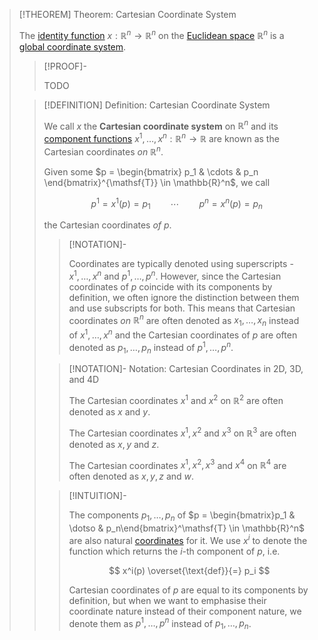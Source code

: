 >[!THEOREM] Theorem: Cartesian Coordinate System
>
>The [identity function](../../../../Analysis/Functions/Identity%20Function.md) $x: \mathbb{R}^n \to \mathbb{R}^n$ on the [Euclidean space](../Euclidean%20Space.md) $\mathbb{R}^n$ is a [global coordinate system](../../../Manifolds/Coordinates/Global%20Coordinate%20System.md).
>
>>[!PROOF]-
>>
>>TODO
>>
>
>>[!DEFINITION] Definition: Cartesian Coordinate System
>>
>>We call $x$ the **Cartesian coordinate system** on $\mathbb{R}^n$ and its [component functions](../../../../Analysis/Real%20Analysis/Multivariate%20Real%20Analysis/Real%20Vector%20Functions/Real%20Vector%20Function.md) $x^1,\dotsc, x^n: \mathbb{R}^n \to \mathbb{R}$ are known as the Cartesian coordinates *on* $\mathbb{R}^n$. 
>>
>>Given some $p = \begin{bmatrix} p_1 & \cdots & p_n \end{bmatrix}^{\mathsf{T}} \in \mathbb{R}^n$, we call 
>>
>>$$
>>p^1 = x^1(p) = p_1 \qquad \cdots \qquad p^n = x^n(p) = p_n
>>$$
>>
>>the Cartesian coordinates *of* $p$.
>>
>>>[!NOTATION]- 
>>>
>>>Coordinates are typically denoted using superscripts - $x^1, \dotsc, x^n$ and $p^1, \dotsc, p^n$. However, since the Cartesian coordinates of $p$ coincide with its components by definition, we often ignore the distinction between them and use subscripts for both. This means that Cartesian coordinates *on* $\mathbb{R}^n$ are often denoted as $x_1, \dotsc, x_n$ instead of $x^1, \dotsc, x^n$ and the Cartesian coordinates of $p$ are often denoted as $p_1, \dotsc, p_n$ instead of $p^1, \dotsc, p^n$. 
>>>
>>
>>>[!NOTATION]- Notation: Cartesian Coordinates in 2D, 3D, and 4D
>>>
>>>The Cartesian coordinates $x^1$ and $x^2$ on $\mathbb{R}^2$ are often denoted as $x$ and $y$.
>>>
>>>The Cartesian coordinates $x^1, x^2$ and $x^3$ on $\mathbb{R}^3$ are often denoted as $x, y$ and $z$.
>>>
>>>The Cartesian coordinates $x^1, x^2, x^3$ and $x^4$ on $\mathbb{R}^4$ are often denoted as $x, y, z$ and $w$.
>>>
>>
>>>[!INTUITION]-
>>>
>>>The components $p_1, \dotsc, p_n$ of $p = \begin{bmatrix}p_1 & \dotso & p_n\end{bmatrix}^\mathsf{T} \in \mathbb{R}^n$ are also natural [coordinates](../../../Manifolds/Coordinates/Coordinate%20System.md) for it. We use $x^i$ to denote the function which returns the $i$-th component of $p$, i.e.
>>>
>>>$$
>>>x^i(p) \overset{\text{def}}{=} p_i
>>>$$
>>>
>>>Cartesian coordinates of $p$ are equal to its components by definition, but when we want to emphasise their coordinate nature instead of their component nature, we denote them as $p^1, \dotsc, p^n$ instead of $p_1, \dotsc, p_n$.
>>>
>>
>
